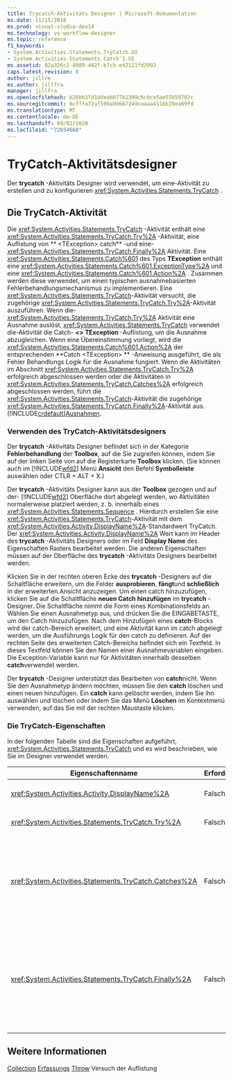 ```yaml
---
title: Trycatch-Aktivitäts Designer | Microsoft-Dokumentation
ms.date: 11/15/2016
ms.prod: visual-studio-dev14
ms.technology: vs-workflow-designer
ms.topic: reference
f1_keywords:
- System.Activities.Statements.TryCatch.UI
- System.Activities.Statements.Catch`1.UI
ms.assetid: 02a326c2-4009-442f-b7cb-e42121fd2992
caps.latest.revision: 8
author: jillre
ms.author: jillfra
manager: jillfra
ms.openlocfilehash: b26bb37d1ddeabb77b1399c6cbce5ae55b59702c
ms.sourcegitcommit: 6cfffa72af599a9d667249caaaa411bb28ea69fd
ms.translationtype: MT
ms.contentlocale: de-DE
ms.lasthandoff: 09/02/2020
ms.locfileid: "72654660"
---
```

# <a name="trycatch-activity-designer"></a>TryCatch-Aktivitätsdesigner
Der **trycatch** -Aktivitäts Designer wird verwendet, um eine-Aktivität zu erstellen und zu konfigurieren <xref:System.Activities.Statements.TryCatch> .

## <a name="the-trycatch-activity"></a>Die TryCatch-Aktivität
 Die <xref:System.Activities.Statements.TryCatch> -Aktivität enthält eine <xref:System.Activities.Statements.TryCatch.Try%2A> -Aktivität, eine Auflistung von ** \<TException> catch** -und eine- <xref:System.Activities.Statements.TryCatch.Finally%2A> Aktivität. Eine <xref:System.Activities.Statements.Catch%601> des Typs **TException** enthält eine <xref:System.Activities.Statements.Catch%601.ExceptionType%2A> und eine <xref:System.Activities.Statements.Catch%601.Action%2A> . Zusammen werden diese verwendet, um einen typischen ausnahmebasierten Fehlerbehandlungsmechanismus zu implementieren. Eine <xref:System.Activities.Statements.TryCatch>-Aktivität versucht, die zugehörige <xref:System.Activities.Statements.TryCatch.Try%2A>-Aktivität auszuführen. Wenn die- <xref:System.Activities.Statements.TryCatch.Try%2A> Aktivität eine Ausnahme auslöst, <xref:System.Activities.Statements.TryCatch> verwendet die-Aktivität die Catch- **<\> TException** -Auflistung, um die Ausnahme abzugleichen. Wenn eine Übereinstimmung vorliegt, wird die <xref:System.Activities.Statements.Catch%601.Action%2A> der entsprechenden **Catch \<TException> ** -Anweisung ausgeführt, die als Fehler Behandlungs Logik für die Ausnahme fungiert. Wenn die Aktivitäten im Abschnitt <xref:System.Activities.Statements.TryCatch.Try%2A> erfolgreich abgeschlossen werden oder die Aktivitäten in <xref:System.Activities.Statements.TryCatch.Catches%2A> erfolgreich abgeschlossen werden, führt die <xref:System.Activities.Statements.TryCatch>-Aktivität die zugehörige <xref:System.Activities.Statements.TryCatch.Finally%2A>-Aktivität aus. [!INCLUDE[crdefault](../includes/crdefault-md.md)][Ausnahmen](https://msdn.microsoft.com/library/065205cc-52dd-4f30-9578-b17d8d113136).

### <a name="using-the-trycatch-activity-designer"></a>Verwenden des TryCatch-Aktivitätsdesigners
 Der **trycatch** -Aktivitäts Designer befindet sich in der Kategorie **Fehlerbehandlung** der **Toolbox**, auf die Sie zugreifen können, indem Sie auf der linken Seite von auf die Registerkarte **Toolbox** klicken. (Sie können auch im [!INCLUDE[wfd2](../includes/wfd2-md.md)] Menü **Ansicht** den Befehl **Symbolleiste** auswählen oder CTLR + ALT + X.)

 Der **trycatch** -Aktivitäts Designer kann aus der **Toolbox** gezogen und auf der- [!INCLUDE[wfd2](../includes/wfd2-md.md)] Oberfläche dort abgelegt werden, wo Aktivitäten normalerweise platziert werden, z. b. innerhalb eines <xref:System.Activities.Statements.Sequence> . Hierdurch erstellen Sie eine <xref:System.Activities.Statements.TryCatch>-Aktivität mit dem <xref:System.Activities.Activity.DisplayName%2A>-Standardwert TryCatch. Der <xref:System.Activities.Activity.DisplayName%2A> Wert kann im Header des **trycatch** -Aktivitäts Designers oder im Feld **Display Name** des Eigenschaften Rasters bearbeitet werden. Die anderen Eigenschaften müssen auf der Oberfläche des **trycatch** -Aktivitäts Designers bearbeitet werden.

 Klicken Sie in der rechten oberen Ecke des **trycatch** -Designers auf die Schaltfläche erweitern, um die Felder **ausprobieren**, **fängt**und **schließlich** in der erweiterten Ansicht anzuzeigen. Um einen catch hinzuzufügen, klicken Sie auf die Schaltfläche **neuen Catch hinzufügen** im **trycatch** -Designer. Die Schaltfläche nimmt die Form eines Kombinationsfelds an. Wählen Sie einen Ausnahmetyp aus, und drücken Sie die EINGABETASTE, um den Catch hinzuzufügen. Nach dem Hinzufügen eines **catch**-Blocks wird der catch-Bereich erweitert, und eine Aktivität kann im catch abgelegt werden, um die Ausführungs Logik für den catch zu definieren. Auf der rechten Seite des erweiterten Catch-Bereichs befindet sich ein Textfeld. In dieses Textfeld können Sie den Namen einer Ausnahmevariablen eingeben. Die Exception-Variable kann nur für Aktivitäten innerhalb desselben **catch**verwendet werden.

 Der **trycatch** -Designer unterstützt das Bearbeiten von **catch**nicht. Wenn Sie den Ausnahmetyp ändern möchten, müssen Sie den **catch** löschen und einen neuen hinzufügen. Ein **catch** kann gelöscht werden, indem Sie ihn auswählen und löschen oder indem Sie das Menü **Löschen** im Kontextmenü verwenden, auf das Sie mit der rechten Maustaste klicken.

### <a name="the-trycatch-properties"></a>Die TryCatch-Eigenschaften
 In der folgenden Tabelle sind die Eigenschaften aufgeführt, <xref:System.Activities.Statements.TryCatch> und es wird beschrieben, wie Sie im Designer verwendet werden.

|Eigenschaftenname|Erforderlich|Verbrauch|
|-------------------|--------------|-----------|
|<xref:System.Activities.Activity.DisplayName%2A>|Falsch|Gibt den optionalen Anzeigenamen der <xref:System.Activities.Statements.TryCatch>-Aktivität an. Der Standardwert ist TryCatch.|
|<xref:System.Activities.Statements.TryCatch.Try%2A>|Falsch|Die Aktivität wird erstmalig ausgeführt wird, wenn <xref:System.Activities.Statements.TryCatch> ausgeführt wird.|
|<xref:System.Activities.Statements.TryCatch.Catches%2A>|Falsch|Die Auflistung der **catch** -Elemente, die geprüft werden soll, wenn die <xref:System.Activities.Statements.TryCatch.Try%2A> Aktivität eine Ausnahme auslöst.<br /><br /> Sie müssen mindestens eine Aktivität in der <xref:System.Activities.Statements.TryCatch.Catches%2A>-Auflistung oder eine Aktivität im <xref:System.Activities.Statements.TryCatch.Finally%2A>-Block hinzufügen.|
|<xref:System.Activities.Statements.TryCatch.Finally%2A>|Falsch|Die Aktivität, die ausgeführt werden soll, wenn die Ausführung von <xref:System.Activities.Statements.TryCatch.Try%2A> und aller erforderlichen Aktivitäten in der <xref:System.Activities.Statements.TryCatch.Catches%2A>-Auflistung abgeschlossen wurde.<br /><br /> Sie müssen mindestens eine Aktivität in der <xref:System.Activities.Statements.TryCatch.Catches%2A>-Auflistung oder eine Aktivität im <xref:System.Activities.Statements.TryCatch.Finally%2A>-Block hinzufügen.|

## <a name="see-also"></a>Weitere Informationen
 [Collection](../workflow-designer/collection-activity-designers.md) [Erfassungs](../workflow-designer/rethrow-activity-designer.md) [Throw](../workflow-designer/throw-activity-designer.md) Versuch der Auflistung